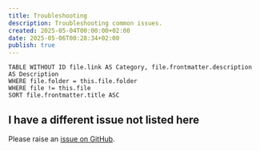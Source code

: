 ```yaml
---
title: Troubleshooting
description: Troubleshooting common issues.
created: 2025-05-04T00:00:00+02:00
date: 2025-05-06T00:28:34+02:00
publish: true
---
```


```dataview
TABLE WITHOUT ID file.link AS Category, file.frontmatter.description AS Description
WHERE file.folder = this.file.folder
WHERE file != this.file
SORT file.frontmatter.title ASC
```

## I have a different issue not listed here

Please raise an [issue on GitHub](https://github.com/saberzero1/quartz-syncer/issues).
